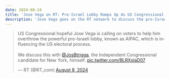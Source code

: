 ```yaml
---
date: 2024-08-24
title: 'Jose Vega on RT: Pro-Israel Lobby Ramps Up As US Congressional Elections Approach'
description: 'Jose Vega goes on the RT network to discuss the pro-Israeli lobby, known as AIPAC'
---
```


<blockquote class="twitter-tweet"><p lang="en" dir="ltr">US Congressional hopeful Jose Vega is calling on voters to help him overthrow the powerful pro-Israeli lobby, known as AIPAC, which is influencing the US electoral process. <br><br>We discuss this with <a href="https://twitter.com/JosBtrigga?ref_src=twsrc%5Etfw">@JosBtrigga</a>, the Independent Congressional candidate for New York, himself. <a href="https://t.co/BLRXsIaD07">pic.twitter.com/BLRXsIaD07</a></p>— RT (@RT_com) <a href="https://twitter.com/RT_com/status/1821648257153396931?ref_src=twsrc%5Etfw">August 8, 2024</a></blockquote> <script async src="https://platform.twitter.com/widgets.js" charset="utf-8"></script>
